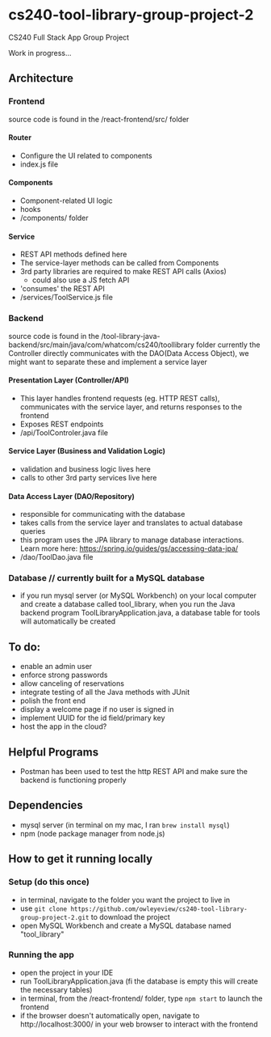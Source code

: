 # cs240-tool-library-group-project-2
CS240 Full Stack App Group Project

Work in progress...

## Architecture
### Frontend
source code is found in the /react-frontend/src/ folder
#### Router
- Configure the UI related to components
- index.js file
#### Components
- Component-related UI logic
- hooks
- /components/ folder
#### Service
- REST API methods defined here
- The service-layer methods can be called from Components
- 3rd party libraries are required to make REST API calls (Axios)
	- could also use a JS fetch API
- 'consumes' the REST API
- /services/ToolService.js file

### Backend 
source code is found in the /tool-library-java-backend/src/main/java/com/whatcom/cs240/toollibrary folder
currently the Controller directly communicates with the DAO(Data Access Object), we might want to separate these and implement a service layer
#### Presentation Layer (Controller/API)
- This layer handles frontend requests (eg. HTTP REST calls), communicates with the service layer, and returns responses to the frontend
- Exposes REST endpoints
- /api/ToolControler.java file
#### Service Layer (Business and Validation Logic)
- validation and business logic lives here
- calls to other 3rd party services live here
#### Data Access Layer (DAO/Repository)
- responsible for communicating with the database
- takes calls from the service layer and translates to actual database queries
- this program uses the JPA library to manage database interactions.  Learn more here: https://spring.io/guides/gs/accessing-data-jpa/
- /dao/ToolDao.java file
### Database // currently built for a MySQL database
- if you run mysql server (or MySQL Workbench) on your local computer and create a database called tool_library, when you run the Java backend program ToolLibraryApplication.java, a database table for tools will automatically be created

## To do:
- enable an admin user
- enforce strong passwords
- allow canceling of reservations
- integrate testing of all the Java methods with JUnit
- polish the front end
- display a welcome page if no user is signed in
- implement UUID for the id field/primary key
- host the app in the cloud?


## Helpful Programs
- Postman has been used to test the http REST API and make sure the backend is functioning properly

## Dependencies
- mysql server (in terminal on my mac, I ran `brew install mysql`)
- npm (node package manager from node.js)

## How to get it running locally

### Setup (do this once)
- in terminal, navigate to the folder you want the project to live in
- use `git clone https://github.com/owleyeview/cs240-tool-library-group-project-2.git` to download the project
- open MySQL Workbench and create a MySQL database named "tool_library"

### Running the app
- open the project in your IDE
- run ToolLibraryApplication.java (fi the database is empty this will create the necessary tables)
- in terminal, from the /react-frontend/ folder, type `npm start` to launch the frontend
- if the browser doesn't automatically open, navigate to  http://localhost:3000/ in your web browser to interact with the frontend